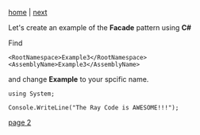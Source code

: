 [home](./page01.md) | [next](./page02.md)

Let's create an example of the **Facade** pattern using **C#**

Find 

```
<RootNamespace>Example3</RootNamespace>
<AssemblyName>Example3</AssemblyName>
```
and change **Example** to your spcific name.
```
using System;
```


```
Console.WriteLine("The Ray Code is AWESOME!!!");
```


[page 2](./page02.md)
